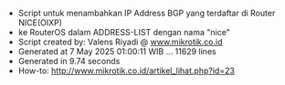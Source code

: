 - Script untuk menambahkan IP Address BGP yang terdaftar di Router NICE(OIXP)
- ke RouterOS dalam ADDRESS-LIST dengan nama "nice"
- Script created by: Valens Riyadi @ www.mikrotik.co.id
- Generated at 7 May 2025 01:00:11 WIB ... 11629 lines
- Generated in 9.74 seconds
- How-to: http://www.mikrotik.co.id/artikel_lihat.php?id=23
